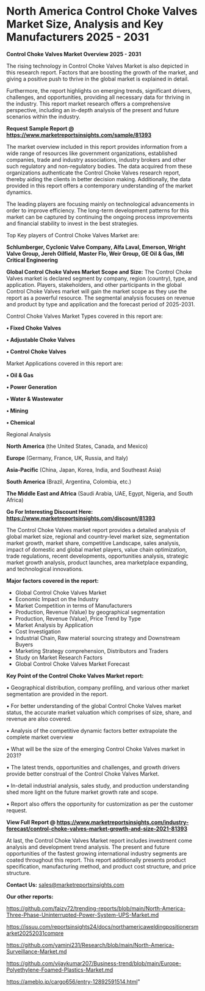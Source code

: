 # North America Control Choke Valves Market Size, Analysis and Key Manufacturers 2025 - 2031

<Strong> Control Choke Valves Market Overview 2025 - 2031</strong>

The rising technology in Control Choke Valves Market is also depicted in this research report. Factors that are boosting the growth of the market, and giving a positive push to thrive in the global market is explained in detail.

Furthermore, the report highlights on emerging trends, significant drivers, challenges, and opportunities, providing all necessary data for thriving in the industry. This report market research offers a comprehensive perspective, including an in-depth analysis of the present and future scenarios within the industry.

<strong>Request Sample Report @ <a href=https://www.marketreportsinsights.com/sample/81393>https://www.marketreportsinsights.com/sample/81393</a></strong>

The market overview included in this report provides information from a wide range of resources like government organizations, established companies, trade and industry associations, industry brokers and other such regulatory and non-regulatory bodies. The data acquired from these organizations authenticate the Control Choke Valves research report, thereby aiding the clients in better decision making. Additionally, the data provided in this report offers a contemporary understanding of the market dynamics.

The leading players are focusing mainly on technological advancements in order to improve efficiency. The long-term development patterns for this market can be captured by continuing the ongoing process improvements and financial stability to invest in the best strategies.

Top Key players of Control Choke Valves Market are:

<strong>Schlumberger, Cyclonic Valve Company, Alfa Laval, Emerson, Wright Valve Group, Jereh Oilfield, Master Flo, Weir Group, GE Oil & Gas, IMI Critical Engineering</strong>

<strong><b>Global Control Choke Valves Market Scope and Size:</b></strong>
The Control Choke Valves market is declared segment by company, region (country), type, and application. Players, stakeholders, and other participants in the global Control Choke Valves market will gain the market scope as they use the report as a powerful resource. The segmental analysis focuses on revenue and product by type and application and the forecast period of 2025-2031.

Control Choke Valves Market Types covered in this report are:

<strong>• Fixed Choke Valves

• Adjustable Choke Valves

• Control Choke Valves</strong>

Market Applications covered in this report are:

<strong>• Oil & Gas

• Power Generation

• Water & Wastewater

• Mining

• Chemical</strong> 

Regional Analysis

<strong>North America</strong> (the United States, Canada, and Mexico)

<strong>Europe</strong> (Germany, France, UK, Russia, and Italy)

<strong>Asia-Pacific</strong> (China, Japan, Korea, India, and Southeast Asia)

<strong>South America</strong> (Brazil, Argentina, Colombia, etc.)

<strong>The Middle East and Africa</strong> (Saudi Arabia, UAE, Egypt, Nigeria, and South Africa)

<strong>Go For Interesting Discount Here: <a href=https://www.marketreportsinsights.com/discount/81393>https://www.marketreportsinsights.com/discount/81393</a></strong>

The Control Choke Valves market report provides a detailed analysis of global market size, regional and country-level market size, segmentation market growth, market share, competitive Landscape, sales analysis, impact of domestic and global market players, value chain optimization, trade regulations, recent developments, opportunities analysis, strategic market growth analysis, product launches, area marketplace expanding, and technological innovations.

<strong><b>Major factors covered in the report:</b></strong>
<ul>
  <li>Global Control Choke Valves Market </li>
  <li>Economic Impact on the Industry</li>
  <li>Market Competition in terms of Manufacturers</li>
  <li>Production, Revenue (Value) by geographical segmentation</li>
  <li>Production, Revenue (Value), Price Trend by Type</li>
  <li>Market Analysis by Application</li>
  <li>Cost Investigation</li>
  <li>Industrial Chain, Raw material sourcing strategy and Downstream Buyers</li>
  <li>Marketing Strategy comprehension, Distributors and Traders</li>
  <li>Study on Market Research Factors</li>
  <li>Global Control Choke Valves Market Forecast</li>
</ul>

<strong><b>Key Point of the Control Choke Valves Market report:</b></strong>

• Geographical distribution, company profiling, and various other market segmentation are provided in the report.

• For better understanding of the global Control Choke Valves market status, the accurate market valuation which comprises of size, share, and revenue are also covered.

• Analysis of the competitive dynamic factors better extrapolate the complete market overview

• What will be the size of the emerging Control Choke Valves market in 2031?

• The latest trends, opportunities and challenges, and growth drivers provide better construal of the Control Choke Valves Market.

• In-detail industrial analysis, sales study, and production understanding shed more light on the future market growth rate and scope.

• Report also offers the opportunity for customization as per the customer request.

<strong><b>View Full Report @ <a href=https://www.marketreportsinsights.com/industry-forecast/control-choke-valves-market-growth-and-size-2021-81393>https://www.marketreportsinsights.com/industry-forecast/control-choke-valves-market-growth-and-size-2021-81393</a></b></strong>


At last, the Control Choke Valves Market report includes investment come analysis and development trend analysis. The present and future opportunities of the fastest growing international industry segments are coated throughout this report. This report additionally presents product specification, manufacturing method, and product cost structure, and price structure.

<strong>Contact Us:</strong>
sales@marketreportsinsights.com

<strong>Our other reports:</strong>

<a href=https://github.com/faizy72/trending-reports/blob/main/North-America-Three-Phase-Uninterrupted-Power-System-UPS-Market.md>https://github.com/faizy72/trending-reports/blob/main/North-America-Three-Phase-Uninterrupted-Power-System-UPS-Market.md</a>

<a href=https://issuu.com/reportsinsights24/docs/northamericaweldingpositionersmarket20252031compre>https://issuu.com/reportsinsights24/docs/northamericaweldingpositionersmarket20252031compre</a>

<a href=https://github.com/yamini231/Research/blob/main/North-America-Surveillance-Market.md>https://github.com/yamini231/Research/blob/main/North-America-Surveillance-Market.md</a>

<a href=https://github.com/vijaykumar207/Business-trend/blob/main/Europe-Polyethylene-Foamed-Plastics-Market.md>https://github.com/vijaykumar207/Business-trend/blob/main/Europe-Polyethylene-Foamed-Plastics-Market.md</a>

<a href=https://ameblo.jp/cargo656/entry-12892591514.html>https://ameblo.jp/cargo656/entry-12892591514.html</a>"
